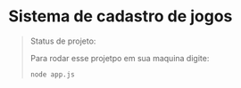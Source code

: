 # Sistema de cadastro de jogos

> Status de projeto:
>
> Para rodar esse projetpo em sua maquina digite:
> ```
> node app.js
>```
